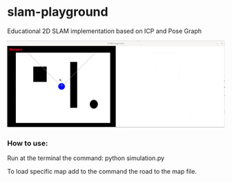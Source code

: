 # slam-playground
Educational 2D SLAM implementation based on ICP and Pose Graph

![slamgui](https://github.com/Kolkir/slam-playground/blob/main/assets/slam.gif)

### How to use:

Run at the terminal the command: python simulation.py

To load specific map add to the command the road to the map file.
